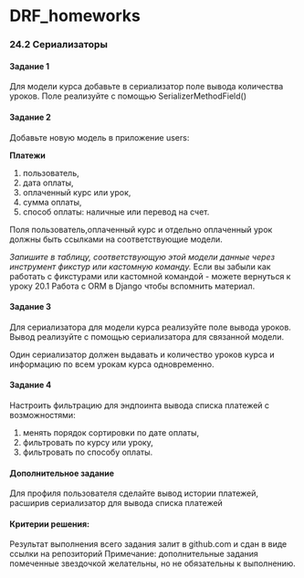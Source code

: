 # DRF_homeworks
### 24.2 Сериализаторы

#### Задание 1

Для модели курса добавьте в сериализатор поле вывода количества уроков. Поле реализуйте с помощью 
SerializerMethodField()

#### Задание 2

Добавьте новую модель в приложение users:

**Платежи**

1. пользователь,
2. дата оплаты,
3. оплаченный курс или урок,
4. сумма оплаты,
5. способ оплаты: наличные или перевод на счет.

Поля пользователь,оплаченный курс и отдельно оплаченный урок должны быть ссылками на соответствующие модели.

_Запишите в таблицу, соответствующую этой модели данные через инструмент фикстур или кастомную команду._
Если вы забыли как работать с фикстурами или кастомной командой - можете вернуться к уроку 20.1 Работа с ORM в Django чтобы вспомнить материал.
#### Задание 3

Для сериализатора для модели курса реализуйте поле вывода уроков. Вывод реализуйте с помощью сериализатора для связанной модели.

Один сериализатор должен выдавать и количество уроков курса и информацию по всем урокам курса одновременно.

#### Задание 4

Настроить фильтрацию для эндпоинта вывода списка платежей с возможностями:

1. менять порядок сортировки по дате оплаты,
2. фильтровать по курсу или уроку,
3. фильтровать по способу оплаты.

#### Дополнительное задание

Для профиля пользователя сделайте вывод истории платежей, расширив сериализатор для вывода списка платежей

#### Критерии решения:

Результат выполнения всего задания залит в github.com и сдан в виде ссылки на репозиторий
Примечание: дополнительные задания помеченные звездочкой желательны, но не обязательны к выполнению.